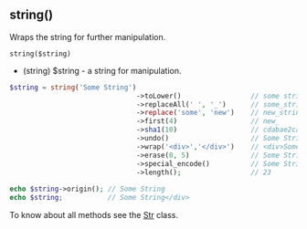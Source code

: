 ## string()
Wraps the string for further manipulation.

```string($string)```
- (string) $string - a string for manipulation.

```php
$string = string('Some String')
                               ->toLower()                 // some string
                               ->replaceAll(' ', '_')      // some_string
                               ->replace('some', 'new')    // new_string
                               ->first(4)                  // new_
                               ->sha1(10)                  // cdabae2ca0
                               ->undo()                    // Some String
                               ->wrap('<div>','</div>')    // <div>Some String</div>
                               ->erase(0, 5)               // Some String</div>
                               ->special_encode()		   // Some String&lt;\/div&gt;
                               ->length();                 // 23
							
echo $string->origin(); // Some String
echo $string;           // Some String</div>
```
To know about all methods see the [Str](https://github.com/sergant210/modHelpers/blob/master/core/components/modhelpers/classes/Str.php) class.